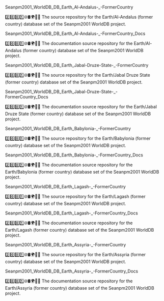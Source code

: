 
Seanpm2001_WorldDB_DB_Earth_Al-Andalus-_-FormerCountry

2️⃣️0️⃣️0️⃣️1️⃣️🌐️🛢️🌍️🏴️💾️ The source repository for the Earth/Al-Andalus (former country) database set of the Seanpm2001 WorldDB project. 

Seanpm2001_WorldDB_DB_Earth_Al-Andalus-_-FormerCountry_Docs

2️⃣️0️⃣️0️⃣️1️⃣️🌐️🛢️🌍️🏴️📖️ The documentation source repository for the Earth/Al-Andalus (former country) database set of the Seanpm2001 WorldDB project. 

Seanpm2001_WorldDB_DB_Earth_Jabal-Druze-State-_-FormerCountry

2️⃣️0️⃣️0️⃣️1️⃣️🌐️🛢️🌍️🏴️💾️ The source repository for the Earth/Jabal Druze State (former country) database set of the Seanpm2001 WorldDB project. 

Seanpm2001_WorldDB_DB_Earth_Jabal-Druze-State-_-FormerCountry_Docs

2️⃣️0️⃣️0️⃣️1️⃣️🌐️🛢️🌍️🏴️📖️ The documentation source repository for the Earth/Jabal Druze State (former country) database set of the Seanpm2001 WorldDB project. 

Seanpm2001_WorldDB_DB_Earth_Babylonia-_-FormerCountry

2️⃣️0️⃣️0️⃣️1️⃣️🌐️🛢️🌍️🏴️💾️ The source repository for the Earth/Babylonia (former country) database set of the Seanpm2001 WorldDB project. 

Seanpm2001_WorldDB_DB_Earth_Babylonia-_-FormerCountry_Docs

2️⃣️0️⃣️0️⃣️1️⃣️🌐️🛢️🌍️🏴️📖️ The documentation source repository for the Earth/Babylonia (former country) database set of the Seanpm2001 WorldDB project. 

Seanpm2001_WorldDB_DB_Earth_Lagash-_-FormerCountry

2️⃣️0️⃣️0️⃣️1️⃣️🌐️🛢️🌍️🏴️💾️ The source repository for the Earth/Lagash (former country) database set of the Seanpm2001 WorldDB project. 

Seanpm2001_WorldDB_DB_Earth_Lagash-_-FormerCountry_Docs

2️⃣️0️⃣️0️⃣️1️⃣️🌐️🛢️🌍️🏴️📖️ The documentation source repository for the Earth/Lagash (former country) database set of the Seanpm2001 WorldDB project. 

Seanpm2001_WorldDB_DB_Earth_Assyria-_-FormerCountry

2️⃣️0️⃣️0️⃣️1️⃣️🌐️🛢️🌍️🏴️💾️ The source repository for the Earth/Assyria (former country) database set of the Seanpm2001 WorldDB project. 

Seanpm2001_WorldDB_DB_Earth_Assyria-_-FormerCountry_Docs

2️⃣️0️⃣️0️⃣️1️⃣️🌐️🛢️🌍️🏴️📖️ The documentation source repository for the Earth/Assyria (former country) database set of the Seanpm2001 WorldDB project. 

